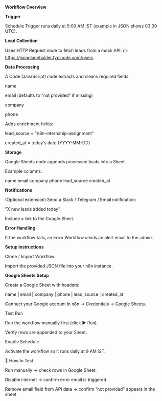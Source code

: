 **Workflow Overview**

**Trigger**

Schedule Trigger runs daily at 9:00 AM IST (example in JSON shows 03:30 UTC).

**Lead Collection**

Uses HTTP Request node to fetch leads from a mock API:
👉 https://jsonplaceholder.typicode.com/users

**Data Processing**

A Code (JavaScript) node extracts and cleans required fields:

name

email (defaults to "not provided" if missing)

company

phone

Adds enrichment fields:

lead_source = "n8n-internship-assignment"

created_at = today's date (YYYY-MM-DD)

**Storage**

Google Sheets node appends processed leads into a Sheet.

Example columns:

name	email	company	phone	lead_source	created_at

**Notifications**

(Optional extension) Send a Slack / Telegram / Email notification:

"X new leads added today"

Include a link to the Google Sheet.

**Error Handling**

If the workflow fails, an Error Workflow sends an alert email to the admin.

**Setup Instructions**

Clone / Import Workflow

Import the provided JSON file into your n8n instance.

**Google Sheets Setup**

Create a Google Sheet with headers:

name | email | company | phone | lead_source | created_at


Connect your Google account in n8n → Credentials → Google Sheets.

Test Run

Run the workflow manually first (click ▶ Run).

Verify rows are appended to your Sheet.

Enable Schedule

Activate the workflow so it runs daily at 9 AM IST.

🧪 How to Test

Run manually → check rows in Google Sheet.

Disable internet → confirm error email is triggered.

Remove email field from API data → confirm "not provided" appears in the sheet.
